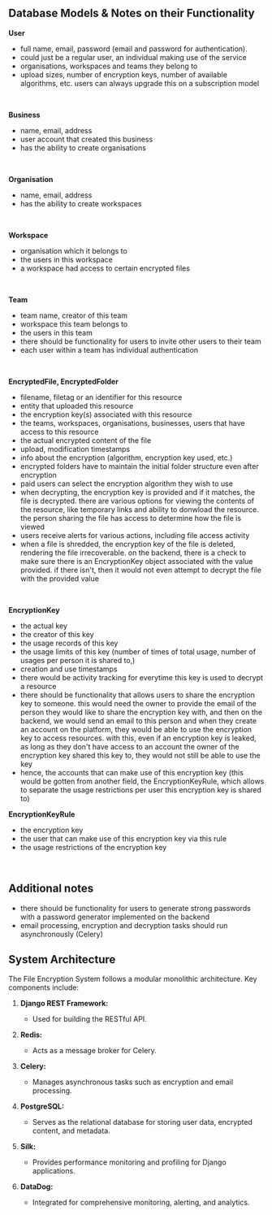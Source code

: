 ## Database Models & Notes on their  Functionality
**User**
- full name, email, password (email and password for authentication). 
- could just be a regular user, an individual making use of the service
- organisations, workspaces and teams they belong to
- upload sizes, number of encryption keys, number of available algorithms, etc. users can always upgrade this on a subscription model

<br>

**Business**
- name, email, address
- user account that created this business
- has the ability to create organisations

<br>

**Organisation**
- name, email, address
- has the ability to create workspaces

<br>

**Workspace**
- organisation which it belongs to
- the users in this workspace
- a workspace had access to certain encrypted files

<br>

**Team**
- team name, creator of this team
- workspace this team belongs to
- the users in this team
- there should be functionality for users to invite other users to their team
- each user within a team has individual authentication

<br>

**EncryptedFile, EncryptedFolder**
- filename, filetag or an identifier for this resource
- entity that uploaded this resource
- the encryption key(s) associated with this resource 
- the teams, workspaces, organisations, businesses, users that have access to this resource
- the actual encrypted content of the file
- upload, modification timestamps
- info about the encryption (algorithm, encryption key used, etc.)
- encrypted folders have to maintain the initial folder structure even after encryption
- paid users can select the encryption algorithm they wish to use
- when decrypting, the encryption key is provided and if it matches, the file is decrypted. there are various options for viewing the contents of the resource, like temporary links and ability to donwload the resource. the person sharing the file has access to determine how the file is viewed
- users receive alerts for various actions, including file access activity
- when a file is shredded, the encryption key of the file is deleted, rendering the file irrecoverable. on the backend, there is a check to make sure there is an EncryptionKey object associated with the value provided. if there isn't, then it would not even attempt to decrypt the file with the provided value

<br>

**EncryptionKey**
- the actual key
- the creator of this key
- the usage records of this key
- the usage limits of this key (number of times of total usage, number of usages per person it is shared to,)
- creation and use timestamps
- there would be activity tracking for everytime this key is used to decrypt a resource
- there should be functionality that allows users to share the encryption key to someone. this would need the owner to provide the email of the person they would like to share the encryption key with, and then on the backend, we would send an email to this person and when they create an account on the platform, they would be able to use the encryption key to access resources. with this, even if an encryption key is leaked, as long as they don't have access to an account the owner of the encryption key shared this key to, they would not still be able to use the key
- hence, the accounts that can make use of this encryption key (this would be gotten from another field, the EncryptionKeyRule, which allows to separate the usage restrictions per user this encryption key is shared to)

**EncryptionKeyRule**
- the encryption key
- the user that can make use of this encryption key via this rule
- the usage restrictions of the encryption key

<br>

## Additional notes

- there should be functionality for users to generate strong passwords with a password generator implemented on the backend
- email processing, encryption and decryption tasks should run asynchronously (Celery)

## System Architecture

The File Encryption System follows a modular monolithic architecture. Key components include:

1. **Django REST Framework:**
   - Used for building the RESTful API.

2. **Redis:**
   - Acts as a message broker for Celery.

3. **Celery:**
   - Manages asynchronous tasks such as encryption and email processing.

4. **PostgreSQL:**
   - Serves as the relational database for storing user data, encrypted content, and metadata.

5. **Silk:**
   - Provides performance monitoring and profiling for Django applications.

6. **DataDog:**
   - Integrated for comprehensive monitoring, alerting, and analytics.

   